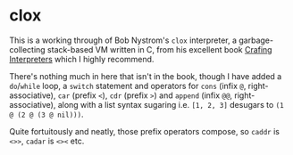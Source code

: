 # clox

This is a working through of Bob Nystrom's `clox` interpreter, a garbage-collecting stack-based VM written in C,
from his excellent book [Crafing Interpreters](http://craftinginterpreters.com/) which I highly recommend.

There's nothing much in here that isn't in the book, though I have added a `do`/`while` loop, a `switch` statement and
operators for `cons` (infix `@`, right-associative), `car` (prefix `<`), `cdr` (prefix `>`) and `append` (infix `@@`, right-associative),
along with a list syntax sugaring i.e. `[1, 2, 3]` desugars to `(1 @ (2 @ (3 @ nil)))`.

Quite fortuitously and neatly, those prefix operators compose, so `caddr` is `<>>`, `cadar` is `<><` etc.
